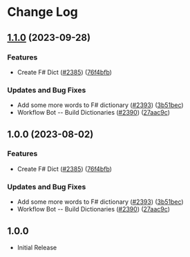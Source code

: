 # Change Log

## [1.1.0](https://github.com/kevintraver/cspell-dicts/compare/@cspell/dict-fsharp-v1.0.0...@cspell/dict-fsharp@1.1.0) (2023-09-28)


### Features

* Create F# Dict ([#2385](https://github.com/kevintraver/cspell-dicts/issues/2385)) ([76f4bfb](https://github.com/kevintraver/cspell-dicts/commit/76f4bfbb1cebb25d2ac34958117589fc99cc098e))


### Updates and Bug Fixes

* Add some more words to F# dictionary ([#2393](https://github.com/kevintraver/cspell-dicts/issues/2393)) ([3b51bec](https://github.com/kevintraver/cspell-dicts/commit/3b51bec973cd356c3c1f4d6096a55c7a9414548b))
* Workflow Bot -- Build Dictionaries ([#2390](https://github.com/kevintraver/cspell-dicts/issues/2390)) ([27aac9c](https://github.com/kevintraver/cspell-dicts/commit/27aac9c0835a1e3e4b22d634e52939e5647eb0be))

## 1.0.0 (2023-08-02)


### Features

* Create F# Dict ([#2385](https://github.com/streetsidesoftware/cspell-dicts/issues/2385)) ([76f4bfb](https://github.com/streetsidesoftware/cspell-dicts/commit/76f4bfbb1cebb25d2ac34958117589fc99cc098e))


### Updates and Bug Fixes

* Add some more words to F# dictionary ([#2393](https://github.com/streetsidesoftware/cspell-dicts/issues/2393)) ([3b51bec](https://github.com/streetsidesoftware/cspell-dicts/commit/3b51bec973cd356c3c1f4d6096a55c7a9414548b))
* Workflow Bot -- Build Dictionaries ([#2390](https://github.com/streetsidesoftware/cspell-dicts/issues/2390)) ([27aac9c](https://github.com/streetsidesoftware/cspell-dicts/commit/27aac9c0835a1e3e4b22d634e52939e5647eb0be))

## 1.0.0

- Initial Release
